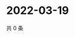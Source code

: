 # 2022-03-19

共 0 条

<!-- BEGIN WEIBO -->
<!-- 最后更新时间 Sat Mar 19 2022 00:01:15 GMT+0800 (China Standard Time) -->

<!-- END WEIBO -->
